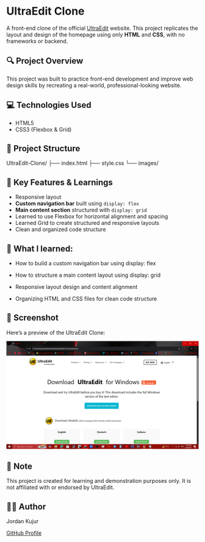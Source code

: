 # UltraEdit Clone

A front-end clone of the official [UltraEdit](https://www.ultraedit.com/downloads/ultraedit-download-thank-you/) website. This project replicates the layout and design of the homepage using only **HTML** and **CSS**, with no frameworks or backend.

## 🔍 Project Overview

This project was built to practice front-end development and improve web design skills by recreating a real-world, professional-looking website.

## 💻 Technologies Used

- HTML5
- CSS3 (Flexbox & Grid)


## 📁 Project Structure

UltraEdit-Clone/
├── index.html
├── style.css
└── images/



## 🎯 Key Features & Learnings

- Responsive layout
- **Custom navigation bar** built using `display: flex`
- **Main content section** structured with `display: grid`
- Learned to use Flexbox for horizontal alignment and spacing
- Learned Grid to create structured and responsive layouts
- Clean and organized code structure


 ## 🔧 What I learned:

- How to build a custom navigation bar using display: flex

- How to structure a main content layout using display: grid

- Responsive layout design and content alignment

- Organizing HTML and CSS files for clean code structure


## 📸 Screenshot

Here’s a preview of the UltraEdit Clone:

![Screenshot](./images/Screenshot%20(23).png)


## 📌 Note

This project is created for learning and demonstration purposes only. It is not affiliated with or endorsed by UltraEdit.

## 🙋‍♂️ Author

Jordan Kujur  

[GitHub Profile](https://github.com/JordanDevCodes)

